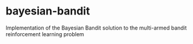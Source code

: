 # bayesian-bandit
Implementation of the Bayesian Bandit solution to the multi-armed bandit reinforcement learning problem
